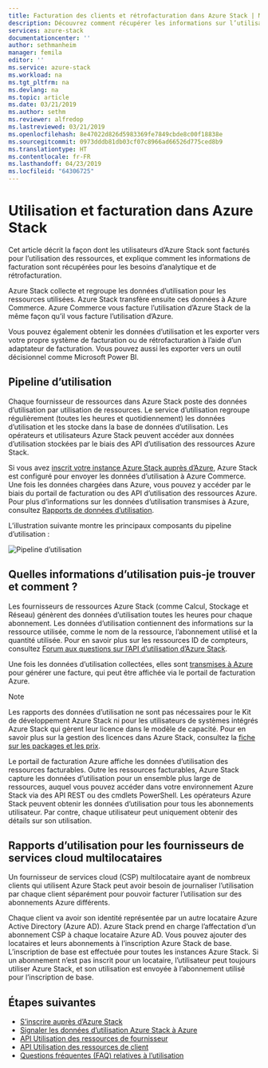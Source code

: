 ```yaml
---
title: Facturation des clients et rétrofacturation dans Azure Stack | Microsoft Docs
description: Découvrez comment récupérer les informations sur l’utilisation des ressources à partir d’Azure Stack.
services: azure-stack
documentationcenter: ''
author: sethmanheim
manager: femila
editor: ''
ms.service: azure-stack
ms.workload: na
ms.tgt_pltfrm: na
ms.devlang: na
ms.topic: article
ms.date: 03/21/2019
ms.author: sethm
ms.reviewer: alfredop
ms.lastreviewed: 03/21/2019
ms.openlocfilehash: 8e47022d826d5983369fe7849cbde8c00f18838e
ms.sourcegitcommit: 0973dddb81db03cf07c8966ad66526d775ced8b9
ms.translationtype: HT
ms.contentlocale: fr-FR
ms.lasthandoff: 04/23/2019
ms.locfileid: "64306725"
---
```

# <a name="usage-and-billing-in-azure-stack"></a>Utilisation et facturation dans Azure Stack

Cet article décrit la façon dont les utilisateurs d’Azure Stack sont facturés pour l’utilisation des ressources, et explique comment les informations de facturation sont récupérées pour les besoins d’analytique et de rétrofacturation.

Azure Stack collecte et regroupe les données d’utilisation pour les ressources utilisées. Azure Stack transfère ensuite ces données à Azure Commerce. Azure Commerce vous facture l’utilisation d’Azure Stack de la même façon qu’il vous facture l’utilisation d’Azure.

Vous pouvez également obtenir les données d’utilisation et les exporter vers votre propre système de facturation ou de rétrofacturation à l’aide d’un adaptateur de facturation. Vous pouvez aussi les exporter vers un outil décisionnel comme Microsoft Power BI.

## <a name="usage-pipeline"></a>Pipeline d’utilisation

Chaque fournisseur de ressources dans Azure Stack poste des données d’utilisation par utilisation de ressources. Le service d’utilisation regroupe régulièrement (toutes les heures et quotidiennement) les données d’utilisation et les stocke dans la base de données d’utilisation. Les opérateurs et utilisateurs Azure Stack peuvent accéder aux données d’utilisation stockées par le biais des API d’utilisation des ressources Azure Stack.

Si vous avez [inscrit votre instance Azure Stack auprès d’Azure](azure-stack-registration.md ), Azure Stack est configuré pour envoyer les données d’utilisation à Azure Commerce. Une fois les données chargées dans Azure, vous pouvez y accéder par le biais du portail de facturation ou des API d’utilisation des ressources Azure. Pour plus d’informations sur les données d’utilisation transmises à Azure, consultez [Rapports de données d’utilisation](azure-stack-usage-reporting.md).  

L’illustration suivante montre les principaux composants du pipeline d’utilisation :

![Pipeline d’utilisation](media/azure-stack-billing-and-chargeback/usagepipeline.png)

## <a name="what-usage-information-can-i-find-and-how"></a>Quelles informations d’utilisation puis-je trouver et comment ?

Les fournisseurs de ressources Azure Stack (comme Calcul, Stockage et Réseau) génèrent des données d’utilisation toutes les heures pour chaque abonnement. Les données d’utilisation contiennent des informations sur la ressource utilisée, comme le nom de la ressource, l’abonnement utilisé et la quantité utilisée. Pour en savoir plus sur les ressources ID de compteurs, consultez [Forum aux questions sur l’API d’utilisation d’Azure Stack](azure-stack-usage-related-faq.md).

Une fois les données d’utilisation collectées, elles sont [transmises à Azure](azure-stack-usage-reporting.md) pour générer une facture, qui peut être affichée via le portail de facturation Azure.

> [!NOTE]  
> Les rapports des données d’utilisation ne sont pas nécessaires pour le Kit de développement Azure Stack ni pour les utilisateurs de systèmes intégrés Azure Stack qui gèrent leur licence dans le modèle de capacité. Pour en savoir plus sur la gestion des licences dans Azure Stack, consultez la [fiche sur les packages et les prix](https://azure.microsoft.com/mediahandler/files/resourcefiles/5bc3f30c-cd57-4513-989e-056325eb95e1/Azure-Stack-packaging-and-pricing-datasheet.pdf).

Le portail de facturation Azure affiche les données d’utilisation des ressources facturables. Outre les ressources facturables, Azure Stack capture les données d’utilisation pour un ensemble plus large de ressources, auquel vous pouvez accéder dans votre environnement Azure Stack via des API REST ou des cmdlets PowerShell. Les opérateurs Azure Stack peuvent obtenir les données d’utilisation pour tous les abonnements utilisateur. Par contre, chaque utilisateur peut uniquement obtenir des détails sur son utilisation.

## <a name="usage-reporting-for-multitenant-cloud-service-providers"></a>Rapports d’utilisation pour les fournisseurs de services cloud multilocataires

Un fournisseur de services cloud (CSP) multilocataire ayant de nombreux clients qui utilisent Azure Stack peut avoir besoin de journaliser l’utilisation par chaque client séparément pour pouvoir facturer l’utilisation sur des abonnements Azure différents.

Chaque client va avoir son identité représentée par un autre locataire Azure Active Directory (Azure AD). Azure Stack prend en charge l’affectation d’un abonnement CSP à chaque locataire Azure AD. Vous pouvez ajouter des locataires et leurs abonnements à l’inscription Azure Stack de base. L’inscription de base est effectuée pour toutes les instances Azure Stack. Si un abonnement n’est pas inscrit pour un locataire, l’utilisateur peut toujours utiliser Azure Stack, et son utilisation est envoyée à l’abonnement utilisé pour l’inscription de base.

## <a name="next-steps"></a>Étapes suivantes

- [S’inscrire auprès d’Azure Stack](azure-stack-registration.md)
- [Signaler les données d’utilisation Azure Stack à Azure](azure-stack-usage-reporting.md)
- [API Utilisation des ressources de fournisseur](azure-stack-provider-resource-api.md)
- [API Utilisation des ressources de client](azure-stack-tenant-resource-usage-api.md)
- [Questions fréquentes (FAQ) relatives à l’utilisation](azure-stack-usage-related-faq.md)